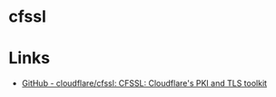 # cfssl

# Links

* [GitHub - cloudflare/cfssl: CFSSL: Cloudflare's PKI and TLS toolkit](https://github.com/cloudflare/cfssl)



